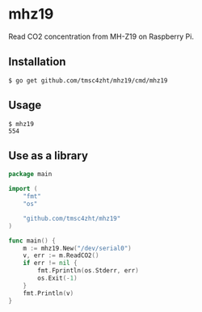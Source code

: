 # mhz19
Read CO2 concentration from MH-Z19 on Raspberry Pi.

## Installation
```shell script
$ go get github.com/tmsc4zht/mhz19/cmd/mhz19
```

## Usage
```shell script
$ mhz19
554
```

## Use as a library
```go
package main

import (
	"fmt"
	"os"

	"github.com/tmsc4zht/mhz19"
)

func main() {
	m := mhz19.New("/dev/serial0")
	v, err := m.ReadCO2()
	if err != nil {
		fmt.Fprintln(os.Stderr, err)
		os.Exit(-1)
	}
	fmt.Println(v)
}
```